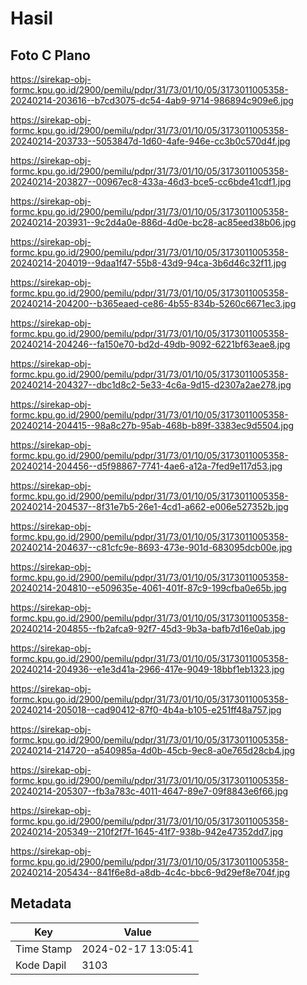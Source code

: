 # Hasil

## Foto C Plano

https://sirekap-obj-formc.kpu.go.id/2900/pemilu/pdpr/31/73/01/10/05/3173011005358-20240214-203616--b7cd3075-dc54-4ab9-9714-986894c909e6.jpg

https://sirekap-obj-formc.kpu.go.id/2900/pemilu/pdpr/31/73/01/10/05/3173011005358-20240214-203733--5053847d-1d60-4afe-946e-cc3b0c570d4f.jpg

https://sirekap-obj-formc.kpu.go.id/2900/pemilu/pdpr/31/73/01/10/05/3173011005358-20240214-203827--00967ec8-433a-46d3-bce5-cc6bde41cdf1.jpg

https://sirekap-obj-formc.kpu.go.id/2900/pemilu/pdpr/31/73/01/10/05/3173011005358-20240214-203931--9c2d4a0e-886d-4d0e-bc28-ac85eed38b06.jpg

https://sirekap-obj-formc.kpu.go.id/2900/pemilu/pdpr/31/73/01/10/05/3173011005358-20240214-204019--9daa1f47-55b8-43d9-94ca-3b6d46c32f11.jpg

https://sirekap-obj-formc.kpu.go.id/2900/pemilu/pdpr/31/73/01/10/05/3173011005358-20240214-204200--b365eaed-ce86-4b55-834b-5260c6671ec3.jpg

https://sirekap-obj-formc.kpu.go.id/2900/pemilu/pdpr/31/73/01/10/05/3173011005358-20240214-204246--fa150e70-bd2d-49db-9092-6221bf63eae8.jpg

https://sirekap-obj-formc.kpu.go.id/2900/pemilu/pdpr/31/73/01/10/05/3173011005358-20240214-204327--dbc1d8c2-5e33-4c6a-9d15-d2307a2ae278.jpg

https://sirekap-obj-formc.kpu.go.id/2900/pemilu/pdpr/31/73/01/10/05/3173011005358-20240214-204415--98a8c27b-95ab-468b-b89f-3383ec9d5504.jpg

https://sirekap-obj-formc.kpu.go.id/2900/pemilu/pdpr/31/73/01/10/05/3173011005358-20240214-204456--d5f98867-7741-4ae6-a12a-7fed9e117d53.jpg

https://sirekap-obj-formc.kpu.go.id/2900/pemilu/pdpr/31/73/01/10/05/3173011005358-20240214-204537--8f31e7b5-26e1-4cd1-a662-e006e527352b.jpg

https://sirekap-obj-formc.kpu.go.id/2900/pemilu/pdpr/31/73/01/10/05/3173011005358-20240214-204637--c81cfc9e-8693-473e-901d-683095dcb00e.jpg

https://sirekap-obj-formc.kpu.go.id/2900/pemilu/pdpr/31/73/01/10/05/3173011005358-20240214-204810--e509635e-4061-401f-87c9-199cfba0e65b.jpg

https://sirekap-obj-formc.kpu.go.id/2900/pemilu/pdpr/31/73/01/10/05/3173011005358-20240214-204855--fb2afca9-92f7-45d3-9b3a-bafb7d16e0ab.jpg

https://sirekap-obj-formc.kpu.go.id/2900/pemilu/pdpr/31/73/01/10/05/3173011005358-20240214-204936--e1e3d41a-2966-417e-9049-18bbf1eb1323.jpg

https://sirekap-obj-formc.kpu.go.id/2900/pemilu/pdpr/31/73/01/10/05/3173011005358-20240214-205018--cad90412-87f0-4b4a-b105-e251ff48a757.jpg

https://sirekap-obj-formc.kpu.go.id/2900/pemilu/pdpr/31/73/01/10/05/3173011005358-20240214-214720--a540985a-4d0b-45cb-9ec8-a0e765d28cb4.jpg

https://sirekap-obj-formc.kpu.go.id/2900/pemilu/pdpr/31/73/01/10/05/3173011005358-20240214-205307--fb3a783c-4011-4647-89e7-09f8843e6f66.jpg

https://sirekap-obj-formc.kpu.go.id/2900/pemilu/pdpr/31/73/01/10/05/3173011005358-20240214-205349--210f2f7f-1645-41f7-938b-942e47352dd7.jpg

https://sirekap-obj-formc.kpu.go.id/2900/pemilu/pdpr/31/73/01/10/05/3173011005358-20240214-205434--841f6e8d-a8db-4c4c-bbc6-9d29ef8e704f.jpg


## Metadata

| Key        | Value               |
| ---------- | ------------------- |
| Time Stamp | 2024-02-17 13:05:41 |
| Kode Dapil | 3103                |



